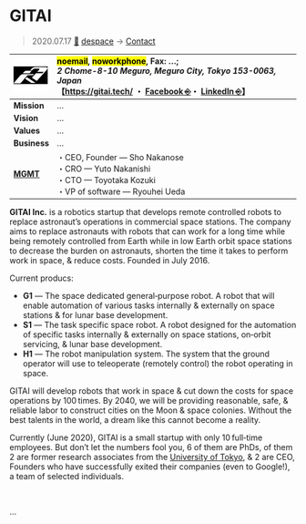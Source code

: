 # GITAI
> 2020.07.17 [🚀](../../index/index.md) [despace](../index.md) → [Contact](../contact.md)

|[![](../f/contact/g/gitai_logo1_thumb.webp)](../f/contact/g/gitai_logo1.webp)|<mark>noemail</mark>, <mark>noworkphone</mark>, Fax: …;<br> *2 Chome-8-10 Meguro, Meguro City, Tokyo 153-0063, Japan*<br> 【<https://gitai.tech/> ・ [Facebook ⎆](https://www.facebook.com/pg/GITAI-1515952648445089/)・ [LinkedIn ⎆](https://www.linkedin.com/company/gitai/)】|
|:-|:-|
|**Mission**|…|
|**Vision**|…|
|**Values**|…|
|**Business**|…|
|**[MGMT](../mgmt.md)**|・CEO, Founder — Sho Nakanose<br> ・CRO — Yuto Nakanishi<br> ・CTO — Toyotaka Kozuki<br> ・VP of software — Ryouhei Ueda|

**GITAI Inc.** is a robotics startup that develops remote controlled robots to replace astronaut’s operations in commercial space stations. The company aims to replace astronauts with robots that can work for a long time while being remotely controlled from Earth while in low Earth orbit space stations to decrease the burden on astronauts, shorten the time it takes to perform work in space, & reduce costs. Founded in July 2016.

Current producs:

   - **G1** — The space dedicated general‑purpose robot. A robot that will enable automation of various tasks internally & externally on space stations & for lunar base development.
   - **S1** — The task specific space robot. A robot designed for the automation of specific tasks internally & externally on space stations, on‑orbit servicing, & lunar base development.
   - **H1** — The robot manipulation system. The system that the ground operator will use to teleoperate (remotely control) the robot operating in space.

GITAI will develop robots that work in space & cut down the costs for space operations by 100 times. By 2040, we will be providing reasonable, safe, & reliable labor to construct cities on the Moon & space colonies. Without the best talents in the world, a dream like this cannot become a reality.

Currently (June 2020), GITAI is a small startup with only 10 full‑time employees. But don’t let the numbers fool you, 6 of them are PhDs, of them 2 are former research associates from the [University of Tokyo](tokyo_univ.md), & 2 are CEO, Founders who have successfully exited their companies (even to Google!), a team of selected individuals.

<p style="page-break-after:always"> </p>

…

